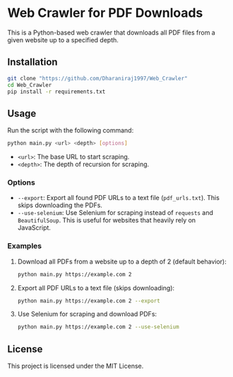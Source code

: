 # Web Crawler for PDF Downloads

This is a Python-based web crawler that downloads all PDF files from a given website up to a specified depth.

## Installation

```bash
git clone "https://github.com/Dharaniraj1997/Web_Crawler"
cd Web_Crawler
pip install -r requirements.txt
```

## Usage

Run the script with the following command:

```bash
python main.py <url> <depth> [options]
```

- `<url>`: The base URL to start scraping.
- `<depth>`: The depth of recursion for scraping.

### Options

- `--export`: Export all found PDF URLs to a text file (`pdf_urls.txt`). This skips downloading the PDFs.
- `--use-selenium`: Use Selenium for scraping instead of `requests` and `BeautifulSoup`. This is useful for websites that heavily rely on JavaScript.

### Examples

1. Download all PDFs from a website up to a depth of 2 (default behavior):

   ```bash
   python main.py https://example.com 2
   ```

2. Export all PDF URLs to a text file (skips downloading):

   ```bash
   python main.py https://example.com 2 --export
   ```

3. Use Selenium for scraping and download PDFs:
   ```bash
   python main.py https://example.com 2 --use-selenium
   ```

## License

This project is licensed under the MIT License.
